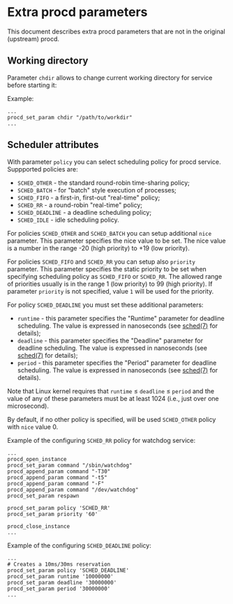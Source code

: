 ﻿# Extra procd parameters

This document describes extra procd parameters that are not in the original (upstream) procd.

## Working directory

Parameter `chdir` allows to change current working directory for service before starting it:

Example:
```shell
...
procd_set_param chdir "/path/to/workdir"
...
```

## Scheduler attributes

With parameter `policy` you can select scheduling policy for procd service. Suppported policies are:
  - `SCHED_OTHER` - the standard round-robin time-sharing policy;
  - `SCHED_BATCH` - for "batch" style execution of processes;
  - `SCHED_FIFO` - a first-in, first-out "real-time" policy;
  - `SCHED_RR` - a round-robin "real-time" policy;
  - `SCHED_DEADLINE` - a deadline scheduling policy;
  - `SCHED_IDLE` - idle scheduling policy.

For policies `SCHED_OTHER` and `SCHED_BATCH` you can setup additional `nice` parameter. This parameter specifies the nice value to be set. The nice value is a number in the range -20 (high priority) to +19 (low priority).

For policies `SCHED_FIFO` and `SCHED_RR` you can setup also `priority` parameter. This parameter specifies the static priority to be set when specifying scheduling policy as `SCHED_FIFO` or `SCHED_RR`. The allowed range of priorities usually is in the range 1 (low priority) to 99 (high priority). If parameter `priority` is not specified, value `1` will be used for the priority.

For policy `SCHED_DEADLINE` you must set these additional parameters:
  - `runtime` - this parameter specifies the "Runtime" parameter for deadline scheduling. The value is expressed in nanoseconds (see [sched(7)] for details);
  - `deadline` - this parameter specifies the "Deadline" parameter for deadline scheduling. The value is expressed in nanoseconds (see [sched(7)] for details);
  - `period` - this parameter specifies the "Period" parameter for deadline scheduling. The value is expressed in nanoseconds (see [sched(7)] for details).

Note that Linux kernel requires that `runtime` ≤ `deadline` ≤ `period` and the value of any of these parameters must be at least 1024 (i.e., just over one microsecond).

By default, if no other policy is specified, will be used `SCHED_OTHER` policy with `nice` value 0.

[sched(7)]: http://man7.org/linux/man-pages/man7/sched.7.html

Example of the configuring `SCHED_RR` policy for watchdog service:
```shell
...
procd_open_instance
procd_set_param command "/sbin/watchdog"
procd_append_param command "-T30"
procd_append_param command "-t5"
procd_append_param command "-F"
procd_append_param command "/dev/watchdog"
procd_set_param respawn

procd_set_param policy 'SCHED_RR'
procd_set_param priority '60'

procd_close_instance
...
```

Example of the configuring `SCHED_DEADLINE` policy:
```shell
...
# Creates a 10ms/30ms reservation
procd_set_param policy 'SCHED_DEADLINE'
procd_set_param runtime '10000000'
procd_set_param deadline '30000000'
procd_set_param period '30000000'
...
```
